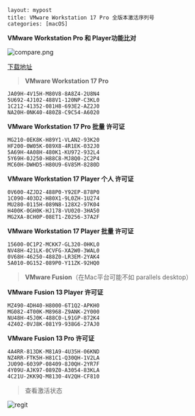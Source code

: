 ```
layout: mypost
title: VMware Workstation 17 Pro 全版本激活序列号
categories: [macOS]
```

**VMware Workstation   Pro 和 Player功能比对**

![compare.png](compare.png)

[下载地址](https://www.vmware.com/cn/products/workstation-pro/workstation-pro-evaluation.html)

> **VMware Workstation 17 Pro** 

```
JA09H-4V15H-M80V8-8A8Z4-2U8N4
5U692-4J102-488V1-120NP-C3KL0
1C212-41352-081H8-693E2-AZ2J0
NA20H-0NK40-480Z8-C9C54-A6020
```

**VMware Workstation 17 Pro 批量 许可证**

```
MG210-0EK8K-H89Y1-VLAN2-93K20
HF200-0W05K-089X8-4R1EK-032J0
5A69H-4A08H-480K1-KU972-932L4
5Y69H-0J250-H88C8-MJ8Q0-2C2P4
MC60H-DWHD5-H80U9-6V85M-8280D
```

**VMware Workstation 17 Player 个人 许可证**

```
0V600-4ZJD2-488P0-Y92EP-878P0
1C090-403D2-H80X1-9L0ZH-1U274
MU280-0115H-089N8-128X2-97K04
H400K-0GH0K-HJ178-VU020-3HA50
MG2XA-8CH0P-08ET1-Z0256-37A2F
```

**VMware Workstation 17 Player 批量 许可证**

```
15600-0C1P2-MCKK7-GL320-0HKL0
NV48H-421LK-0CVFG-XA2W0-3WAL0
0V68H-46250-488Z0-LR3EM-2YAK4
5A010-0G152-089P0-Y11ZK-92HQ0
```

> **VMware Fusion**（在Mac平台可能不如 parallels desktop）

**VMware Fusion 13 Player 许可证**

```
MZ490-4DH40-H8000-6T1Q2-APKH0
MG082-4T00K-M8968-Z9ANK-2Y000
NU48H-45J0K-488C0-L91GP-872K4
4Z402-0VJ8K-081Y9-938G6-27AJ0
```

**VMware Fusion 13 Pro 许可证**

```
4A4RR-813DK-M81A9-4U35H-06KND
NZ4RR-FTK5H-H81C1-Q30QH-1V2LA
JU090-6039P-08409-8J0QH-2YR7F
4Y09U-AJK97-089Z0-A3054-83KLA
4C21U-2KK9Q-M8130-4V2QH-CF810
```

> 查看激活状态

![regit](regit.png)

